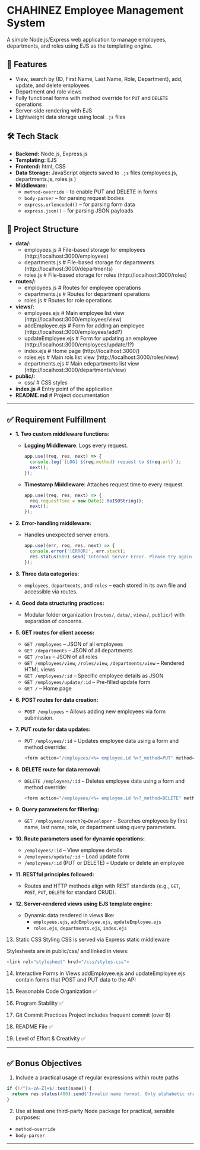 # CHAHINEZ Employee Management System

A simple Node.js/Express web application to manage employees, departments, and roles using EJS as the templating engine.

## 🌟 Features

- View, search by (ID, First Name, Last Name, Role, Department), add, update, and delete employees
- Department and role views
- Fully functional forms with method override for `PUT` and `DELETE` operations
- Server-side rendering with EJS
- Lightweight data storage using local `.js` files

## 🛠️ Tech Stack

- **Backend:** Node.js, Express.js
- **Templating:** EJS
- **Frontend:** html, CSS
- **Data Storage:** JavaScript objects saved to `.js` files (employees.js, departments.js, roles.js )
- **Middleware:**
  - `method-override` – to enable PUT and DELETE in forms
  - `body-parser` – for parsing request bodies
  - `express.urlencoded()` – for parsing form data
  - `express.json()` – for parsing JSON payloads

## 📂 Project Structure
- **data/:**
  - employees.js       # File-based storage for employees (http://localhost:3000/employees)
  - departments.js     # File-based storage for departments (http://localhost:3000/departments)
  - roles.js           # File-based storage for roles (http://localhost:3000/roles)
- **routes/:**
  - employees.js       # Routes for employee operations
  - departments.js     # Routes for department operations
  - roles.js           # Routes for role operations
- **views/:**
  - employees.ejs      # Main employee list view (http://localhost:3000/employees/view)
  - addEmployee.ejs    # Form for adding an employee (http://localhost:3000/employees/add?)
  - updateEmployee.ejs # Form for updating an employee (http://localhost:3000/employees/update/1?)
  - index.ejs          # Home page (http://localhost:3000/)
  - roles.ejs          # Main rols list view (http://localhost:3000/roles/view)
  - departments.ejs    # Main edepartments list view (http://localhost:3000/departments/view)
- **public/:**
  - css/               # CSS styles
- **index.js**               # Entry point of the application
- **README.md**              # Project documentation


---

## ✅ Requirement Fulfillment

- **1. Two custom middleware functions:**
  - **Logging Middleware**: Logs every request.
    ```js
    app.use((req, res, next) => {
      console.log(`[LOG] ${req.method} request to ${req.url}`);
      next();
    });
    ```
  - **Timestamp Middleware**: Attaches request time to every request.
    ```js
    app.use((req, res, next) => {
      req.requestTime = new Date().toISOString();
      next();
    });
    ```

- **2. Error-handling middleware:**
  - Handles unexpected server errors.
    ```js
    app.use((err, req, res, next) => {
      console.error('[ERROR]', err.stack);
      res.status(500).send('Internal Server Error. Please try again later.');
    });
    ```

- **3. Three data categories:**
  - `employees`, `departments`, and `roles` – each stored in its own file and accessible via routes.

- **4. Good data structuring practices:**
  - Modular folder organization (`routes/`, `data/`, `views/`, `public/`) with separation of concerns.

- **5. GET routes for client access:**
  - `GET /employees` – JSON of all employees  
  - `GET /departments` – JSON of all departments  
  - `GET /roles` – JSON of all roles  
  - `GET /employees/view`, `/roles/view`, `/departments/view` – Rendered HTML views  
  - `GET /employees/:id` – Specific employee details as JSON  
  - `GET /employees/update/:id` – Pre-filled update form  
  - `GET /` – Home page

- **6. POST routes for data creation:**
  - `POST /employees` – Allows adding new employees via form submission.

- **7. PUT route for data updates:**
  - `PUT /employees/:id` – Updates employee data using a form and method override:
    ```js
    <form action="/employees/<%= employee.id %>?_method=PUT" method="POST">
    ```

- **8. DELETE route for data removal:**
  - `DELETE /employees/:id` – Deletes employee data using a form and method override:
    ```js
    <form action="/employees/<%= employee.id %>?_method=DELETE" method="POST">
    ```

- **9. Query parameters for filtering:**
  - `GET /employees/search?q=Developer` – Searches employees by first name, last name, role, or department using query parameters.

- **10. Route parameters used for dynamic operations:**
  - `/employees/:id` – View employee details  
  - `/employees/update/:id` – Load update form  
  - `/employees/:id` (PUT or DELETE) – Update or delete an employee

- **11. RESTful principles followed:**
  - Routes and HTTP methods align with REST standards (e.g., `GET`, `POST`, `PUT`, `DELETE` for standard CRUD).

- **12. Server-rendered views using EJS template engine:**
  - Dynamic data rendered in views like:
    - `employees.ejs`, `addEmployee.ejs`, `updateEmployee.ejs`
    - `roles.ejs`, `departments.ejs`, `index.ejs`

13. Static CSS Styling
CSS is served via Express static middleware

Stylesheets are in public/css/ and linked in views:
   ```js
   <link rel="stylesheet" href="/css/styles.css">
   ```
14. Interactive Forms in Views
addEmployee.ejs and updateEmployee.ejs contain forms that POST and PUT data to the API

15. Reasonable Code Organization ✅ 

16. Program Stability ✅ 

17. Git Commit Practices
Project includes frequent commit (over 6)

18. README File ✅ 

19. Level of Effort & Creativity ✅ 

---

## ✅ Bonus Objectives
1. Include a practical usage of regular expressions within route paths
```js
if (!/^[a-zA-Z]+$/.test(name)) {
  return res.status(400).send('Invalid name format. Only alphabetic characters are allowed.');
}
```
2. Use at least one third-party Node package for practical, sensible purposes: 
  - `method-override` 
  - `body-parser` 

---